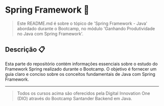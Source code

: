 # Spring Framework 🌱

> Este README.md é sobre o tópico de 'Spring Framework - Java' abordado durante o Bootcamp, no módulo 'Ganhando Produtividade no Java com Spring Framework'.

## Descrição 📋
Esta parte do repositório contém informações essenciais sobre o estudo do Framework Spring realizado durante o Bootcamp. O objetivo é fornecer um guia claro e conciso sobre os conceitos fundamentais de Java com Spring Framework.


---
> Todos os cursos acima são oferecidos pela Digital Innovation One (DIO) através do Bootcamp Santander Backend em Java.
